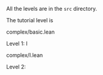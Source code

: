 All the levels are in the `src` directory.

The tutorial level is

complex/basic.lean

Level 1: I

complex/I.lean

Level 2: 


